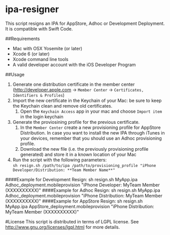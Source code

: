 ipa-resigner
===

This script resigns an IPA for AppStore, Adhoc or Development Deployment.
It is compatible with Swift Code.

##Requirements
- Mac with OSX Yosemite (or later)
- Xcode 6 (or later)
- Xcode command line tools
- A valid developer account with the iOS Developer Program

##Usage
 1. Generate one distribution certificate in the member center (http://developer.apple.com -> `Member Center` -> `Certificates, Identifiers & Profiles`)
 2. Import the new certificate in the Keychain of your Mac: be sure to keep the Keychain clean and remove old certificates.
    1. Open the `Keychain Access` app in your mac and choose `Import item` in the login keychain
 3. Generate the proviosining profile for the previous certificate.
    1. In the `Member Center` create a new provisioning profile for AppStore Distribution. In case you want to install the new IPA through iTunes in your devices, remember that you should use an Adhoc provisioning profile.
    2. Download the new file (i.e. the previously provisioning profile generated) and store it in a known location of your Mac
 4. Run the script with the following parameters:  
	`sh resign.sh /path/to/ipa /path/to/provisioning_profile "iPhone Developer/Distribution: **Team Member Name**"`

####Example for Development Resign:
	sh resign.sh MyApp.ipa Adhoc_deployment.mobileprovision "iPhone Developer: MyTeam Member (XXXXXXXXXX)"
####Example for Adhoc Resign:
	sh resign.sh MyApp.ipa Adhoc_deployment.mobileprovision "iPhone Distribution: MyTeam Member (XXXXXXXXXX)"
####Example for AppStore Resign:
	sh resign.sh MyApp.ipa AppStore_deployment.mobileprovision "iPhone Distribution: MyTeam Member (XXXXXXXXXX)"


#License
This script is distributed in terms of LGPL license. See http://www.gnu.org/licenses/lgpl.html for more details.

